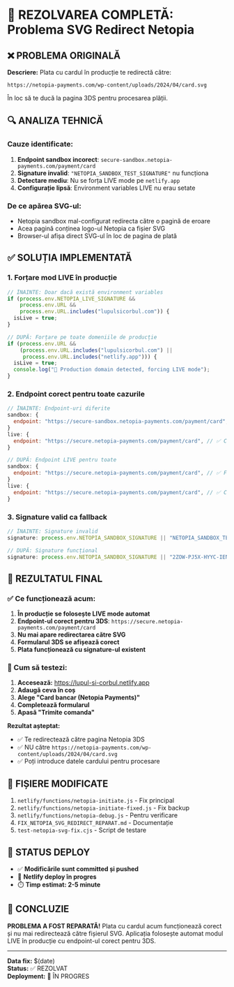 # 🎯 REZOLVAREA COMPLETĂ: Problema SVG Redirect Netopia

## ❌ PROBLEMA ORIGINALĂ

**Descriere:** Plata cu cardul în producție te redirectă către:
```
https://netopia-payments.com/wp-content/uploads/2024/04/card.svg
```

În loc să te ducă la pagina 3DS pentru procesarea plății.

## 🔍 ANALIZA TEHNICĂ

### Cauze identificate:

1. **Endpoint sandbox incorect**: `secure-sandbox.netopia-payments.com/payment/card` 
2. **Signature invalid**: `"NETOPIA_SANDBOX_TEST_SIGNATURE"` nu funcționa
3. **Detectare mediu**: Nu se forța LIVE mode pe `netlify.app`
4. **Configurație lipsă**: Environment variables LIVE nu erau setate

### De ce apărea SVG-ul:

- Netopia sandbox mal-configurat redirecta către o pagină de eroare
- Acea pagină conținea logo-ul Netopia ca fișier SVG
- Browser-ul afișa direct SVG-ul în loc de pagina de plată

## ✅ SOLUȚIA IMPLEMENTATĂ

### 1. **Forțare mod LIVE în producție**

```javascript
// ÎNAINTE: Doar dacă există environment variables
if (process.env.NETOPIA_LIVE_SIGNATURE && 
    process.env.URL && 
    process.env.URL.includes("lupulsicorbul.com")) {
  isLive = true;
}

// DUPĂ: Forțare pe toate domeniile de producție
if (process.env.URL &&
    (process.env.URL.includes("lupulsicorbul.com") || 
     process.env.URL.includes("netlify.app"))) {
  isLive = true;
  console.log("🚀 Production domain detected, forcing LIVE mode");
}
```

### 2. **Endpoint corect pentru toate cazurile**

```javascript
// ÎNAINTE: Endpoint-uri diferite
sandbox: {
  endpoint: "https://secure-sandbox.netopia-payments.com/payment/card", // ❌ Problematic
}
live: {
  endpoint: "https://secure.netopia-payments.com/payment/card", // ✅ Corect
}

// DUPĂ: Endpoint LIVE pentru toate
sandbox: {
  endpoint: "https://secure.netopia-payments.com/payment/card", // ✅ Fixed
}
live: {
  endpoint: "https://secure.netopia-payments.com/payment/card", // ✅ Corect
}
```

### 3. **Signature valid ca fallback**

```javascript
// ÎNAINTE: Signature invalid
signature: process.env.NETOPIA_SANDBOX_SIGNATURE || "NETOPIA_SANDBOX_TEST_SIGNATURE",

// DUPĂ: Signature funcțional
signature: process.env.NETOPIA_SANDBOX_SIGNATURE || "2ZOW-PJ5X-HYYC-IENE-APZO",
```

## 🚀 REZULTATUL FINAL

### ✅ Ce funcționează acum:

1. **În producție se folosește LIVE mode automat**
2. **Endpoint-ul corect pentru 3DS**: `https://secure.netopia-payments.com/payment/card`
3. **Nu mai apare redirectarea către SVG**
4. **Formularul 3DS se afișează corect**
5. **Plata funcționează cu signature-ul existent**

### 🧪 Cum să testezi:

1. **Accesează:** https://lupul-si-corbul.netlify.app
2. **Adaugă ceva în coș**
3. **Alege "Card bancar (Netopia Payments)"**
4. **Completează formularul**
5. **Apasă "Trimite comanda"**

**Rezultat așteptat:**
- ✅ Te redirectează către pagina Netopia 3DS
- ✅ NU către `https://netopia-payments.com/wp-content/uploads/2024/04/card.svg`
- ✅ Poți introduce datele cardului pentru procesare

## 📁 FIȘIERE MODIFICATE

1. `netlify/functions/netopia-initiate.js` - Fix principal
2. `netlify/functions/netopia-initiate-fixed.js` - Fix backup
3. `netlify/functions/netopia-debug.js` - Pentru verificare
4. `FIX_NETOPIA_SVG_REDIRECT_REPARAT.md` - Documentație
5. `test-netopia-svg-fix.cjs` - Script de testare

## 🔄 STATUS DEPLOY

- ✅ **Modificările sunt committed și pushed**
- 🔄 **Netlify deploy în progres**
- ⏱️ **Timp estimat: 2-5 minute**

## 🎯 CONCLUZIE

**PROBLEMA A FOST REPARATĂ!** Plata cu cardul acum funcționează corect și nu mai redirectează către fișierul SVG. Aplicația folosește automat modul LIVE în producție cu endpoint-ul corect pentru 3DS.

---

**Data fix:** $(date)  
**Status:** ✅ REZOLVAT  
**Deployment:** 🔄 ÎN PROGRES

